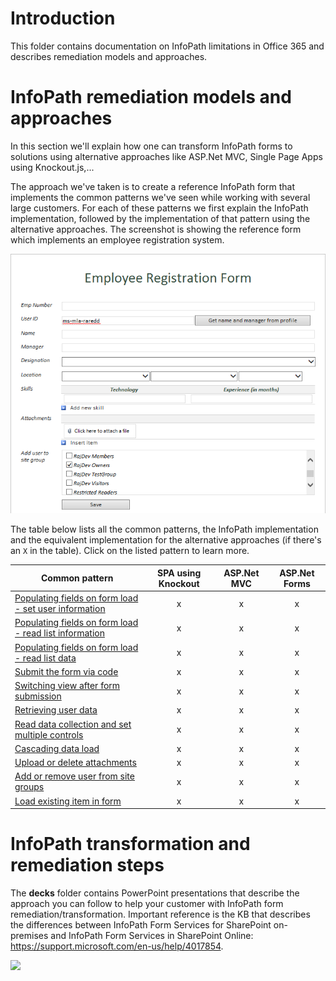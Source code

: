 # Introduction #
This folder contains documentation on InfoPath limitations in Office 365 and describes remediation models and approaches.

# InfoPath remediation models and approaches #
In this section we'll explain how one can transform InfoPath forms to solutions using alternative approaches like ASP.Net MVC, Single Page Apps using Knockout.js,...

The approach we've taken is to create a reference InfoPath form that implements the common patterns we've seen while working with several large customers. For each of these patterns we first explain the InfoPath implementation, followed by the implementation of that pattern using the alternative approaches. The screenshot is showing the reference form which implements an employee registration system.

![](Patterns/images/InfoPathForm.png)

The table below lists all the common patterns, the InfoPath implementation and the equivalent implementation for the alternative approaches (if there's an `X` in the table). Click on the listed pattern to learn more.

Common pattern | SPA using Knockout | ASP.Net MVC | ASP.Net Forms
---------------|:------------------:|:-----------:|:-----------:
[Populating fields on form load - set user information](/InfoPath/Guidance/Patterns/Populating%20fields%20on%20form%20load-set%20user%20information.md) | x | x | x 
[Populating fields on form load - read list information](/InfoPath/Guidance/Patterns/Populating%20fields%20on%20form%20load-read%20list%20information.md) | x | x | x 
[Populating fields on form load - read list data](/InfoPath/Guidance/Patterns/Populating%20fields%20on%20form%20load-read%20list%20data.md) | x | x | x 
[Submit the form via code](/InfoPath/Guidance/Patterns/Submit%20the%20form%20via%20code.md) | x | x | x 
[Switching view after form submission](/InfoPath/Guidance/Patterns/Switching%20view%20after%20form%20submission.md) | x | x | x 
[Retrieving user data](/InfoPath/Guidance/Patterns/Retrieving%20user%20data.md) | x | x | x 
[Read data collection and set multiple controls](/InfoPath/Guidance/Patterns/Read%20data%20collection%20and%20set%20multiple%20controls.md) | x | x | x 
[Cascading data load](/InfoPath/Guidance/Patterns/Cascading%20data%20load.md) | x | x | x 
[Upload or delete attachments](/InfoPath/Guidance/Patterns/Upload%20or%20Delete%20Attachments.md) | x | x | x
[Add or remove user from site groups](/InfoPath/Guidance/Patterns/Add%20or%20remove%20user%20from%20site%20groups.md) | x | x | x
[Load existing item in form](/InfoPath/Guidance/Patterns/Load%20existing%20item%20in%20form.md) | x | x | x 


# InfoPath transformation and remediation steps #
The **decks** folder contains PowerPoint presentations that describe the approach you can follow to help your customer with InfoPath form remediation/transformation. Important reference is the KB that describes the differences between InfoPath Form Services for SharePoint on-premises and InfoPath Form Services in SharePoint Online: https://support.microsoft.com/en-us/help/4017854. 

<img src="https://telemetry.sharepointpnp.com/pnp-transformation/infopath/guidance" /> 
